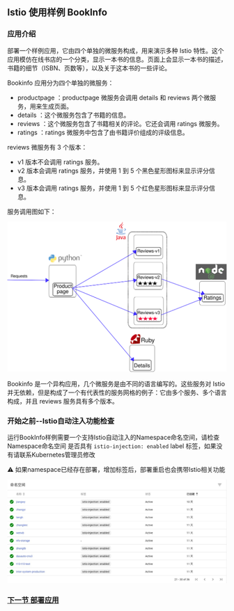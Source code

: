 ## Istio 使用样例 BookInfo

### 应用介绍

部署一个样例应用，它由四个单独的微服务构成，用来演示多种 Istio 特性。这个应用模仿在线书店的一个分类，显示一本书的信息。页面上会显示一本书的描述，书籍的细节（ISBN、页数等），以及关于这本书的一些评论。

Bookinfo 应用分为四个单独的微服务：

* productpage ：productpage 微服务会调用 details 和 reviews 两个微服务，用来生成页面。
* details ：这个微服务包含了书籍的信息。
* reviews ：这个微服务包含了书籍相关的评论。它还会调用 ratings 微服务。
* ratings ：ratings 微服务中包含了由书籍评价组成的评级信息。

reviews 微服务有 3 个版本：

* v1 版本不会调用 ratings 服务。
* v2 版本会调用 ratings 服务，并使用 1 到 5 个黑色星形图标来显示评分信息。
* v3 版本会调用 ratings 服务，并使用 1 到 5 个红色星形图标来显示评分信息。

服务调用图如下：

![bookinfo](images/bookinfo-end-to-end.svg)

Bookinfo 是一个异构应用，几个微服务是由不同的语言编写的。这些服务对 Istio 并无依赖，但是构成了一个有代表性的服务网格的例子：它由多个服务、多个语言构成，并且 reviews 服务具有多个版本。


### 开始之前--Istio自动注入功能检查

运行BookInfo样例需要一个支持Istio自动注入的Namespace命名空间，请检查Namespace命名空间 是否具有 ``` istio-injection: enabled ``` label 标签，如果没有请联系Kubernetes管理员修改

⚠️ 如果namespace已经存在部署，增加标签后，部署重启也会携带Istio相关功能

![bookinfo](images/namespace-support-istio.jpg)

### [下一节 部署应用](istio-book-info-demo-apply-app.md)